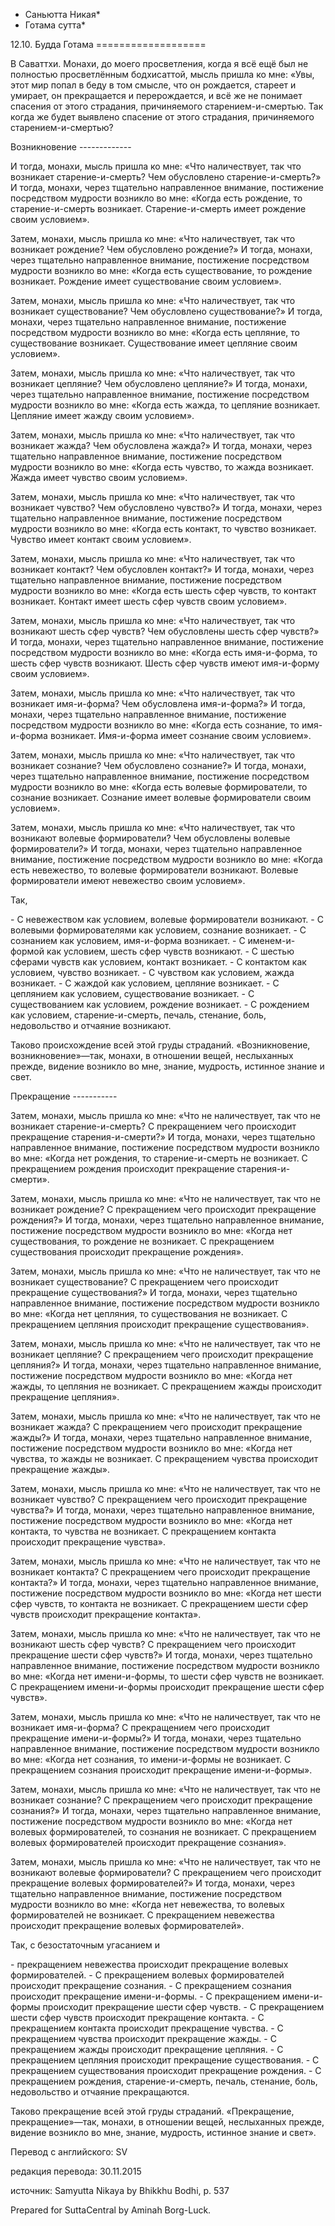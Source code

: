* Саньютта Никая*
* Готама сутта*

12\.10\. Будда Готама
\=\=\=\=\=\=\=\=\=\=\=\=\=\=\=\=\=\=\=

В Саваттхи\. Монахи, до моего просветления, когда я всё ещё был не полностью просветлённым бодхисаттой, мысль пришла ко мне: «Увы, этот мир попал в беду в том смысле, что он рождается, стареет и умирает, он прекращается и перерождается, и всё же не понимает спасения от этого страдания, причиняемого старением\-и\-смертью\. Так когда же будет выявлено спасение от этого страдания, причиняемого старением\-и\-смертью?

Возникновение
\-\-\-\-\-\-\-\-\-\-\-\-\-

И тогда, монахи, мысль пришла ко мне: «Что наличествует, так что возникает старение\-и\-смерть? Чем обусловлено старение\-и\-смерть?» И тогда, монахи, через тщательно направленное внимание, постижение посредством мудрости возникло во мне: «Когда есть рождение, то старение\-и\-смерть возникает\. Старение\-и\-смерть имеет рождение своим условием»\.

Затем, монахи, мысль пришла ко мне: «Что наличествует, так что возникает рождение? Чем обусловлено рождение?» И тогда, монахи, через тщательно направленное внимание, постижение посредством мудрости возникло во мне: «Когда есть существование, то рождение возникает\. Рождение имеет существование своим условием»\.

Затем, монахи, мысль пришла ко мне: «Что наличествует, так что возникает существование? Чем обусловлено существование?» И тогда, монахи, через тщательно направленное внимание, постижение посредством мудрости возникло во мне: «Когда есть цепляние, то существование возникает\. Существование имеет цепляние своим условием»\.

Затем, монахи, мысль пришла ко мне: «Что наличествует, так что возникает цепляние? Чем обусловлено цепляние?» И тогда, монахи, через тщательно направленное внимание, постижение посредством мудрости возникло во мне: «Когда есть жажда, то цепляние возникает\. Цепляние имеет жажду своим условием»\.

Затем, монахи, мысль пришла ко мне: «Что наличествует, так что возникает жажда? Чем обусловлена жажда?» И тогда, монахи, через тщательно направленное внимание, постижение посредством мудрости возникло во мне: «Когда есть чувство, то жажда возникает\. Жажда имеет чувство своим условием»\.

Затем, монахи, мысль пришла ко мне: «Что наличествует, так что возникает чувство? Чем обусловлено чувство?» И тогда, монахи, через тщательно направленное внимание, постижение посредством мудрости возникло во мне: «Когда есть контакт, то чувство возникает\. Чувство имеет контакт своим условием»\.

Затем, монахи, мысль пришла ко мне: «Что наличествует, так что возникает контакт? Чем обусловлен контакт?» И тогда, монахи, через тщательно направленное внимание, постижение посредством мудрости возникло во мне: «Когда есть шесть сфер чувств, то контакт возникает\. Контакт имеет шесть сфер чувств своим условием»\.

Затем, монахи, мысль пришла ко мне: «Что наличествует, так что возникают шесть сфер чувств? Чем обусловлены шесть сфер чувств?» И тогда, монахи, через тщательно направленное внимание, постижение посредством мудрости возникло во мне: «Когда есть имя\-и\-форма, то шесть сфер чувств возникают\. Шесть сфер чувств имеют имя\-и\-форму своим условием»\.

Затем, монахи, мысль пришла ко мне: «Что наличествует, так что возникает имя\-и\-форма? Чем обусловлена имя\-и\-форма?» И тогда, монахи, через тщательно направленное внимание, постижение посредством мудрости возникло во мне: «Когда есть сознание, то имя\-и\-форма возникает\. Имя\-и\-форма имеет сознание своим условием»\.

Затем, монахи, мысль пришла ко мне: «Что наличествует, так что возникает сознание? Чем обусловлено сознание?» И тогда, монахи, через тщательно направленное внимание, постижение посредством мудрости возникло во мне: «Когда есть волевые формирователи, то сознание возникает\. Сознание имеет волевые формирователи своим условием»\.

Затем, монахи, мысль пришла ко мне: «Что наличествует, так что возникают волевые формирователи? Чем обусловлены волевые формирователи?» И тогда, монахи, через тщательно направленное внимание, постижение посредством мудрости возникло во мне: «Когда есть невежество, то волевые формирователи возникают\. Волевые формирователи имеют невежество своим условием»\.

Так,

\- С невежеством как условием, волевые формирователи возникают\.
\- С волевыми формирователями как условием, сознание возникает\.
\- С сознанием как условием, имя\-и\-форма возникает\.
\- С именем\-и\-формой как условием, шесть сфер чувств возникают\.
\- С шестью сферами чувств как условием, контакт возникает\.
\- С контактом как условием, чувство возникает\.
\- С чувством как условием, жажда возникает\.
\- С жаждой как условием, цепляние возникает\.
\- С цеплянием как условием, существование возникает\.
\- С существованием как условием, рождение возникает\.
\- С рождением как условием, старение\-и\-смерть, печаль, стенание, боль, недовольство и отчаяние возникают\.

Таково происхождение всей этой груды страданий\. «Возникновение, возникновение»—так, монахи, в отношении вещей, неслыханных прежде, видение возникло во мне, знание, мудрость, истинное знание и свет\.

Прекращение
\-\-\-\-\-\-\-\-\-\-\-

Затем, монахи, мысль пришла ко мне: «Что не наличествует, так что не возникает старение\-и\-смерть? С прекращением чего происходит прекращение старения\-и\-смерти?» И тогда, монахи, через тщательно направленное внимание, постижение посредством мудрости возникло во мне: «Когда нет рождения, то старение\-и\-смерть не возникает\. С прекращением рождения происходит прекращение старения\-и\-смерти»\.

Затем, монахи, мысль пришла ко мне: «Что не наличествует, так что не возникает рождение? С прекращением чего происходит прекращение рождения?» И тогда, монахи, через тщательно направленное внимание, постижение посредством мудрости возникло во мне: «Когда нет существования, то рождение не возникает\. С прекращением существования происходит прекращение рождения»\.

Затем, монахи, мысль пришла ко мне: «Что не наличествует, так что не возникает существование? С прекращением чего происходит прекращение существования?» И тогда, монахи, через тщательно направленное внимание, постижение посредством мудрости возникло во мне: «Когда нет цепляния, то cуществования не возникает\. С прекращением цепляния происходит прекращение cуществования»\.

Затем, монахи, мысль пришла ко мне: «Что не наличествует, так что не возникает цепляние? С прекращением чего происходит прекращение цепляния?» И тогда, монахи, через тщательно направленное внимание, постижение посредством мудрости возникло во мне: «Когда нет жажды, то цепляния не возникает\. С прекращением жажды происходит прекращение цепляния»\.

Затем, монахи, мысль пришла ко мне: «Что не наличествует, так что не возникает жажда? С прекращением чего происходит прекращение жажды?» И тогда, монахи, через тщательно направленное внимание, постижение посредством мудрости возникло во мне: «Когда нет чувства, то жажды не возникает\. С прекращением чувства происходит прекращение жажды»\.

Затем, монахи, мысль пришла ко мне: «Что не наличествует, так что не возникает чувство? С прекращением чего происходит прекращение чувства?» И тогда, монахи, через тщательно направленное внимание, постижение посредством мудрости возникло во мне: «Когда нет контакта, то чувства не возникает\. С прекращением контакта происходит прекращение чувства»\.

Затем, монахи, мысль пришла ко мне: «Что не наличествует, так что не возникает контакта? С прекращением чего происходит прекращение контакта?» И тогда, монахи, через тщательно направленное внимание, постижение посредством мудрости возникло во мне: «Когда нет шести сфер чувств, то контакта не возникает\. С прекращением шести сфер чувств происходит прекращение контакта»\.

Затем, монахи, мысль пришла ко мне: «Что не наличествует, так что не возникают шесть сфер чувств? С прекращением чего происходит прекращение шести сфер чувств?» И тогда, монахи, через тщательно направленное внимание, постижение посредством мудрости возникло во мне: «Когда нет имени\-и\-формы, то шести сфер чувств не возникает\. С прекращением имени\-и\-формы происходит прекращение шести сфер чувств»\.

Затем, монахи, мысль пришла ко мне: «Что не наличествует, так что не возникает имя\-и\-форма? С прекращением чего происходит прекращение имени\-и\-формы?» И тогда, монахи, через тщательно направленное внимание, постижение посредством мудрости возникло во мне: «Когда нет сознания, то имени\-и\-формы не возникает\. С прекращением сознания происходит прекращение имени\-и\-формы»\.

Затем, монахи, мысль пришла ко мне: «Что не наличествует, так что не возникает сознание? С прекращением чего происходит прекращение сознания?» И тогда, монахи, через тщательно направленное внимание, постижение посредством мудрости возникло во мне: «Когда нет волевых формирователей, то сознания не возникает\. С прекращением волевых формирователей происходит прекращение сознания»\.

Затем, монахи, мысль пришла ко мне: «Что не наличествует, так что не возникают волевые формирователи? С прекращением чего происходит прекращение волевых формирователей?» И тогда, монахи, через тщательно направленное внимание, постижение посредством мудрости возникло во мне: «Когда нет невежества, то волевых формирователей не возникает\. С прекращением невежества происходит прекращение волевых формирователей»\.

Так, с безостаточным угасанием и

\- прекращением невежества происходит прекращение волевых формирователей\.
\- С прекращением волевых формирователей происходит прекращение сознания\.
\- С прекращением сознания происходит прекращение имени\-и\-формы\.
\- С прекращением имени\-и\-формы происходит прекращение шести сфер чувств\.
\- С прекращением шести сфер чувств происходит прекращение контакта\.
\- С прекращением контакта происходит прекращение чувства\.
\- С прекращением чувства происходит прекращение жажды\.
\- С прекращением жажды происходит прекращение цепляния\.
\- С прекращением цепляния происходит прекращение существования\.
\- С прекращением существования происходит прекращение рождения\.
\- С прекращением рождения, старение\-и\-смерть, печаль, стенание, боль, недовольство и отчаяние прекращаются\.

Таково прекращение всей этой груды страданий\. «Прекращение, прекращение»—так, монахи, в отношении вещей, неслыханных прежде, видение возникло во мне, знание, мудрость, истинное знание и свет»\.

Перевод с английского: SV

редакция перевода: 30\.11\.2015

источник: Samyutta Nikaya by Bhikkhu Bodhi, p\. 537

Prepared for SuttaCentral by Aminah Borg\-Luck\.